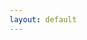 ```yaml
---
layout: default
---
```



<div id="results">
  <h1><!-- `key` listing for `value` --></h1>

  <ul class="results">
    <!-- results lists -->
  </ul>
</div>